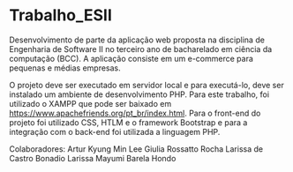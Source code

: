 # Trabalho_ESII
Desenvolvimento de parte da aplicação web proposta na disciplina de Engenharia de Software II no terceiro ano de bacharelado em ciência da computação (BCC). A aplicação consiste em um e-commerce para pequenas e médias empresas.

O projeto deve ser executado em servidor local e para executá-lo, deve ser instalado um ambiente de desenvolvimento PHP. Para este trabalho, foi utilizado o XAMPP que pode ser baixado em https://www.apachefriends.org/pt_br/index.html. Para o front-end do projeto foi utilizado CSS, HTLM e o framework Bootstrap e para a integração com o back-end foi utilizada a linguagem PHP.

Colaboradores:
Artur Kyung Min Lee
Giulia Rossatto Rocha
Larissa de Castro Bonadio
Larissa Mayumi Barela Hondo
